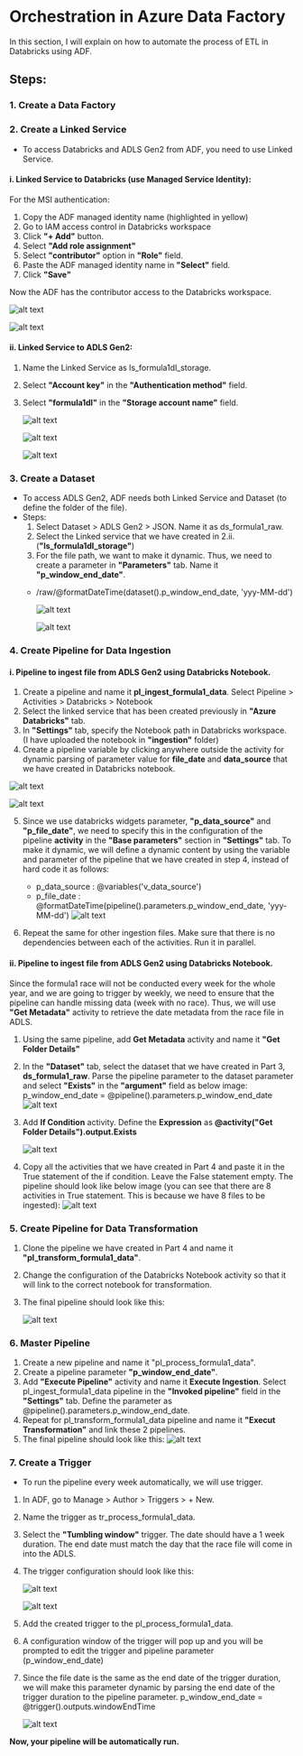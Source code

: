 # Orchestration in Azure Data Factory

In this section, I will explain on how to automate the process of ETL in Databricks using ADF.

## Steps:

### 1. Create a Data Factory
### 2. Create a Linked Service
-  To access Databricks and ADLS Gen2 from ADF, you need to use Linked Service.

  #### i. Linked Service to Databricks (use Managed Service Identity):
  
  For the MSI authentication:
  1. Copy the ADF managed identity name (highlighted in yellow)
  2. Go to IAM access control in Databricks workspace
  3. Click **"+ Add"** button.
  4. Select **"Add role assignment"**
  5. Select **"contributor"** option in **"Role"** field.
  6. Paste the ADF managed identity name in **"Select"** field.
  7. Click **"Save"**
  
  Now the ADF has the contributor access to the Databricks workspace.
  
  ![alt text](https://github.com/annisayusoff/Analysing-and-Reporting-on-Formula1-Data-Using-Azure-Databricks/blob/1284ec8f0562674052a081f574d7c90e9df1b3c0/Azure%20Data%20Factory/linked%20service-databricks.png?raw=true)
  
  ![alt text](https://github.com/annisayusoff/Analysing-and-Reporting-on-Formula1-Data-Using-Azure-Databricks/blob/88141689381782a072fe2f2d1221dba39db7e9f4/Azure%20Data%20Factory/IAM%20Databricks.png?raw=true)
  
                             
  #### ii. Linked Service to ADLS Gen2:
  1. Name the Linked Service as ls_formula1dl_storage.
  2. Select **"Account key"** in the **"Authentication method"** field.
  3. Select **"formula1dl"** in the **"Storage account name"** field.
  
       ![alt text](https://github.com/annisayusoff/Analysing-and-Reporting-on-Formula1-Data-Using-Azure-Databricks/blob/d4f3531c10c959f25f23db791384a1c8dceb99c8/Azure%20Data%20Factory/linked%20service-ADLS.png?raw=true)
       
       ![alt text](https://github.com/annisayusoff/Analysing-and-Reporting-on-Formula1-Data-Using-Azure-Databricks/blob/d4f3531c10c959f25f23db791384a1c8dceb99c8/Azure%20Data%20Factory/linked%20service-ADLS3.png?raw=true)
       
       ![alt text](https://github.com/annisayusoff/Analysing-and-Reporting-on-Formula1-Data-Using-Azure-Databricks/blob/d4f3531c10c959f25f23db791384a1c8dceb99c8/Azure%20Data%20Factory/linked%20service-ADLS2.png?raw=true)


### 3. Create a Dataset
- To access ADLS Gen2, ADF needs both Linked Service and Dataset (to define the folder of the file).
- Steps:
  1. Select Dataset > ADLS Gen2 > JSON. Name it as ds_formula1_raw.
  2. Select the Linked service that we have created in 2.ii. (**"ls_formula1dl_storage"**)
  3. For the file path, we want to make it dynamic. Thus, we need to create a parameter in **"Parameters"** tab. Name it **"p_window_end_date"**.
  - /raw/@formatDateTime(dataset().p_window_end_date, 'yyy-MM-dd')

    ![alt text](https://github.com/annisayusoff/Analysing-and-Reporting-on-Formula1-Data-Using-Azure-Databricks/blob/2c703aa62e44e0cb867705ba88db511ab849daf1/Azure%20Data%20Factory/dataset1-ADLS.png?raw=true)
    
    ![alt text](https://github.com/annisayusoff/Analysing-and-Reporting-on-Formula1-Data-Using-Azure-Databricks/blob/2c703aa62e44e0cb867705ba88db511ab849daf1/Azure%20Data%20Factory/dataset2-ADLS.png?raw=true)


### 4. Create Pipeline for Data Ingestion

  #### i. Pipeline to ingest file from ADLS Gen2 using Databricks Notebook.
  
  1. Create a pipeline and name it **pl_ingest_formula1_data**. Select Pipeline > Activities > Databricks > Notebook
  2. Select the linked service that has been created previously in **"Azure Databricks"** tab.
  3. In **"Settings"** tab, specify the Notebook path in Databricks workspace. (I have uploaded the notebook in **"ingestion"** folder)
  4. Create a pipeline variable by clicking anywhere outside the activity for dynamic parsing of parameter value for **file_date** and **data_source** that we have created in Databricks notebook.
     
  ![alt text](https://github.com/annisayusoff/Analysing-and-Reporting-on-Formula1-Data-Using-Azure-Databricks/blob/94f25675f8f377ea19e0afeae6c5f4bcaf822f95/Azure%20Data%20Factory/pipeline%20variable%20(v_data_source).png?raw=true)
  
  ![alt text](https://github.com/annisayusoff/Analysing-and-Reporting-on-Formula1-Data-Using-Azure-Databricks/blob/9623bff8579399be6514a2e7dd343d3514a7f782/Azure%20Data%20Factory/pipeline%20variable%20%20(p_file_date).png?raw=true)
     
  5. Since we use databricks widgets parameter, **"p_data_source"** and **"p_file_date"**, we need to specify this in the configuration of the pipeline **activity** in the **"Base parameters"** section in **"Settings"** tab. To make it dynamic, we will define a dynamic content by using the variable and parameter of the pipeline that we have created in step 4, instead of hard code it as follows:
     - p_data_source : @variables('v_data_source')
     - p_file_date : @formatDateTime(pipeline().parameters.p_window_end_date, 'yyy-MM-dd')
       ![alt text](https://github.com/annisayusoff/Analysing-and-Reporting-on-Formula1-Data-Using-Azure-Databricks/blob/02451a4b8bea7fdfd2d8a47d8c4ac884833b06ff/Azure%20Data%20Factory/Databricks%20activity%20parameters.png?raw=true)
  
  6. Repeat the same for other ingestion files. Make sure that there is no dependencies between each of the activities. Run it in parallel.
  
  
  #### ii. Pipeline to ingest file from ADLS Gen2 using Databricks Notebook.
  Since the formula1 race will not be conducted every week for the whole year, and we are going to trigger by weekly, we need to ensure that the pipeline can handle missing data (week with no race). Thus, we will use **"Get Metadata"** activity to retrieve the date metadata from the race file in ADLS.
  
  1. Using the same pipeline, add **Get Metadata** activity and name it **"Get Folder Details"**
  
  2. In the **"Dataset"** tab, select the dataset that we have created in Part 3, **ds_formula1_raw**. Parse the pipeline parameter to the dataset parameter and select **"Exists"** in the **"argument"** field as below image:
     p_window_end_date = @pipeline().parameters.p_window_end_date
     ![alt text](https://github.com/annisayusoff/Analysing-and-Reporting-on-Formula1-Data-Using-Azure-Databricks/blob/f7c91cb7168feb257922b8adca06d92b3c91f892/Azure%20Data%20Factory/get-metadata1.png?raw=true)
  
  3. Add **If Condition** activity. Define the **Expression** as **@activity("Get Folder Details").output.Exists**
  
     ![alt text](https://github.com/annisayusoff/Analysing-and-Reporting-on-Formula1-Data-Using-Azure-Databricks/blob/c8ea5b030e90752a12f57b08bae79ef0d849c42b/Azure%20Data%20Factory/pl_ingest_1.png?raw=true)
  
  4. Copy all the activities that we have created in Part 4 and paste it in the True statement of the if condition. Leave the False statement empty. The pipeline should look like below image (you can see that there are 8 activities in True statement. This is because we have 8 files to be ingested):
     ![alt text](https://github.com/annisayusoff/Analysing-and-Reporting-on-Formula1-Data-Using-Azure-Databricks/blob/c8ea5b030e90752a12f57b08bae79ef0d849c42b/Azure%20Data%20Factory/pl_ingest_2.png?raw=true)


### 5. Create Pipeline for Data Transformation
1. Clone the pipeline we have created in Part 4 and name it **"pl_transform_formula1_data"**.
2. Change the configuration of the Databricks Notebook activity so that it will link to the correct notebook for transformation.
3. The final pipeline should look like this:

   ![alt text](https://github.com/annisayusoff/Analysing-and-Reporting-on-Formula1-Data-Using-Azure-Databricks/blob/c8ea5b030e90752a12f57b08bae79ef0d849c42b/Azure%20Data%20Factory/pl_transform.png?raw=true)


### 6. Master Pipeline
1. Create a new pipeline and name it "pl_process_formula1_data".
2. Create a pipeline parameter **"p_window_end_date"**.
3. Add **"Execute Pipeline"** activity and name it **Execute Ingestion**. Select pl_ingest_formula1_data pipeline in the **"Invoked pipeline"** field in the **"Settings"** tab. Define the parameter as @pipeline().parameters.p_window_end_date.
4. Repeat for pl_transform_formula1_data pipeline and name it **"Execut Transformation"** and link these 2 pipelines.
5. The final pipeline should look like this:
   ![alt text](https://github.com/annisayusoff/Analysing-and-Reporting-on-Formula1-Data-Using-Azure-Databricks/blob/9c4faa38f3c42375543a2641bfc76273e81cb279/Azure%20Data%20Factory/pl_process.png?raw=true)


### 7. Create a Trigger
- To run the pipeline every week automatically, we will use trigger.

1. In ADF, go to Manage > Author > Triggers > + New.
2. Name the trigger as tr_process_formula1_data.
3. Select the **"Tumbling window"** trigger. The date should have a 1 week duration. The end date must match the day that the race file will come in into the ADLS. 
4. The trigger configuration should look like this:
   
   ![alt text](https://github.com/annisayusoff/Analysing-and-Reporting-on-Formula1-Data-Using-Azure-Databricks/blob/7428787e08d558df42f50fde304c700f1ea16fb8/Azure%20Data%20Factory/trigger1.png?raw=true)
   
   ![alt text](https://github.com/annisayusoff/Analysing-and-Reporting-on-Formula1-Data-Using-Azure-Databricks/blob/7428787e08d558df42f50fde304c700f1ea16fb8/Azure%20Data%20Factory/trigger2.png?raw=true)
   
6. Add the created trigger to the pl_process_formula1_data.
7. A configuration window of the trigger will pop up and you will be prompted to edit the trigger and pipeline parameter (p_window_end_date)
8. Since the file date is the same as the end date of the trigger duration, we will make this parameter dynamic by parsing the end date of the trigger duration to the pipeline parameter.
   p_window_end_date = @trigger().outputs.windowEndTime

   ![alt text](https://github.com/annisayusoff/Analysing-and-Reporting-on-Formula1-Data-Using-Azure-Databricks/blob/eeed038a29ebd16fee22e32d1985a05da43477c1/Azure%20Data%20Factory/trigger3.png?raw=true)


**Now, your pipeline will be automatically run.**
